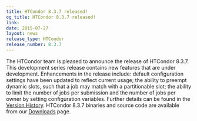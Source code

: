 ```yaml
---
title: HTCondor 8.3.7 released!
og_title: HTCondor 8.3.7 released!
link: 
date: 2015-07-27
layout: news
release_type: HTCondor
release_number: 8.3.7
---
```


The HTCondor team is pleased to announce the release of HTCondor 8.3.7. This development series release contains new features that are under development.  Enhancements in the release include: default configuration settings have been updated to reflect current usage; the ability to preempt dynamic slots, such that a job may match with a partitionable slot; the ability to limit the number of jobs per submission and the number of jobs per owner by setting configuration variables.  Further details can be found in the <a href="manual/v8.3.7/10_3Development_Release.html">Version History</a>. HTCondor 8.3.7 binaries and source code are available from our <a href="downloads/">Downloads</a> page. 
